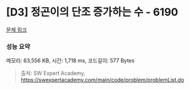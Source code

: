 # [D3] 정곤이의 단조 증가하는 수 - 6190 

[문제 링크](https://swexpertacademy.com/main/code/problem/problemDetail.do?contestProbId=AWcPjEuKAFgDFAU4) 

### 성능 요약

메모리: 63,556 KB, 시간: 1,718 ms, 코드길이: 577 Bytes



> 출처: SW Expert Academy, https://swexpertacademy.com/main/code/problem/problemList.do